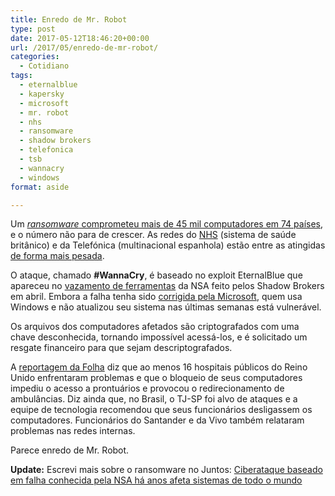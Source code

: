 ```yaml
---
title: Enredo de Mr. Robot
type: post
date: 2017-05-12T18:46:20+00:00
url: /2017/05/enredo-de-mr-robot/
categories:
  - Cotidiano
tags:
  - eternalblue
  - kapersky
  - microsoft
  - mr. robot
  - nhs
  - ransomware
  - shadow brokers
  - telefonica
  - tsb
  - wannacry
  - windows
format: aside

---
```

Um [_ransomware_ comprometeu mais de 45 mil computadores em 74 países][1], e o número não para de crescer. As redes do [NHS][2] (sistema de saúde britânico) e da Telefónica (multinacional espanhola) estão entre as atingidas [de forma mais pesada][3].

O ataque, chamado **#WannaCry**, é baseado no exploit EternalBlue que apareceu no [vazamento de ferramentas][4] da NSA feito pelos Shadow Brokers em abril. Embora a falha tenha sido [corrigida pela Microsoft][5], quem usa Windows e não atualizou seu sistema nas últimas semanas está vulnerável.

Os arquivos dos computadores afetados são criptografados com uma chave desconhecida, tornando impossível acessá-los, e é solicitado um resgate financeiro para que sejam descriptografados.

A [reportagem da Folha][6] diz que ao menos 16 hospitais públicos do Reino Unido enfrentaram problemas e que o bloqueio de seus computadores impediu o acesso a prontuários e provocou o redirecionamento de ambulâncias. Diz ainda que, no Brasil, o TJ-SP foi alvo de ataques e a equipe de tecnologia recomendou que seus funcionários desligassem os computadores. Funcionários do Santander e da Vivo também relataram problemas nas redes internas.

Parece enredo de Mr. Robot.

**Update:** Escrevi mais sobre o ransomware no Juntos: [Ciberataque baseado em falha conhecida pela NSA há anos afeta sistemas de todo o mundo][7]

 [1]: https://securelist.com/blog/incidents/78351/wannacry-ransomware-used-in-widespread-attacks-all-over-the-world/
 [2]: https://digital.nhs.uk/article/1491/Statement-on-reported-NHS-cyber-attack
 [3]: http://www.bbc.com/news/technology-39901382
 [4]: https://www.engadget.com/2017/04/14/shadow-brokers-dump-windows-zero-day/
 [5]: https://technet.microsoft.com/en-us/library/security/ms17-010.aspx
 [6]: http://www1.folha.uol.com.br/mundo/2017/05/1883408-mega-ciberataque-derruba-sistemas-de-comunicacao-ao-redor-do-mundo.shtml
 [7]: https://juntos.org.br/2017/05/wannacry-ciber-ataque-baseado-em-falha-conhecida-pela-nsa-ha-anos-afeta-sistemas-de-todo-o-mundo/
